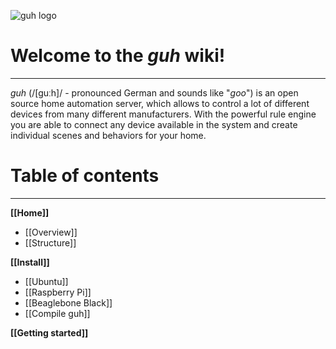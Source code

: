 ![guh logo](wiki/images/logo.png)

# Welcome to the *guh* wiki!
--------------------------------------------
*guh* (/[guːh]/ - pronounced German and sounds like "*goo*") is an open source home automation server, which allows to control a lot of different devices from many different manufacturers. With the powerful rule engine you are able to connect any device available in the system and create individual scenes and behaviors for your home. 

# Table of contents
--------------------------------------------
**[[Home]]**
* [[Overview]]
* [[Structure]]

**[[Install]]**
* [[Ubuntu]]
* [[Raspberry Pi]]
* [[Beaglebone Black]]
* [[Compile guh]]

**[[Getting started]]**


    










